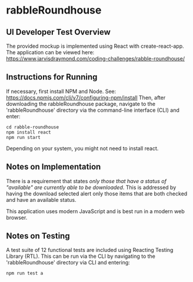 # rabbleRoundhouse

## UI Developer Test Overview
The provided mockup is implemented using React with create-react-app. The application can be viewed here: https://www.jarvisdraymond.com/coding-challenges/rabble-roundhouse/

## Instructions for Running
If necessary, first install NPM and Node. See: https://docs.npmjs.com/cli/v7/configuring-npm/install
Then, after downloading the rabbleRoundhouse package, navigate to the 'rabbleRoundhouse' directory via the command-line interface (CLI) and enter: 
```
cd rabble-roundhouse
npm install react
npm run start
```
Depending on your system, you might not need to install react. 

## Notes on Implementation
There is a requirement that states <i>only those that have a status of "available" are currently able to be downloaded</i>. This is addressed by having the download selected alert only those items that are both checked and have an available status. 

This application uses modern JavaScript and is best run in a modern web browser. 

## Notes on Testing
A test suite of 12 functional tests are included using Reacting Testing Library (RTL). This can be run via the CLI by navigating to the 'rabbleRoundhouse' directory via CLI and entering:
```
npm run test a
```

